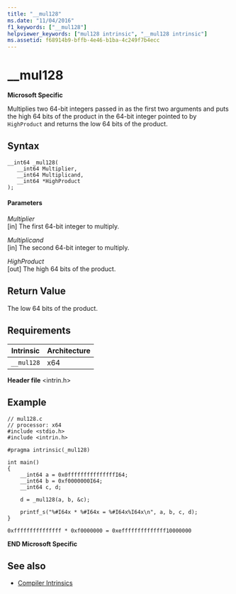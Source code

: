 ```yaml
---
title: "__mul128"
ms.date: "11/04/2016"
f1_keywords: ["__mul128"]
helpviewer_keywords: ["mul128 intrinsic", "__mul128 intrinsic"]
ms.assetid: f68914b9-bffb-4e46-b1ba-4c249f7b4ecc
---
```

# __mul128

**Microsoft Specific**

Multiplies two 64-bit integers passed in as the first two arguments and puts the high 64 bits of the product in the 64-bit integer pointed to by `HighProduct` and returns the low 64 bits of the product.

## Syntax

```
__int64 _mul128(
   __int64 Multiplier,
   __int64 Multiplicand,
   __int64 *HighProduct
);
```

#### Parameters

*Multiplier*<br/>
[in] The first 64-bit integer to multiply.

*Multiplicand*<br/>
[in] The second 64-bit integer to multiply.

*HighProduct*<br/>
[out] The high 64 bits of the product.

## Return Value

The low 64 bits of the product.

## Requirements

|Intrinsic|Architecture|
|---------------|------------------|
|`__mul128`|x64|

**Header file** \<intrin.h>

## Example

```
// mul128.c
// processor: x64
#include <stdio.h>
#include <intrin.h>

#pragma intrinsic(_mul128)

int main()
{
    __int64 a = 0x0fffffffffffffffI64;
    __int64 b = 0xf0000000I64;
    __int64 c, d;

    d = _mul128(a, b, &c);

    printf_s("%#I64x * %#I64x = %#I64x%I64x\n", a, b, c, d);
}
```

```Output
0xfffffffffffffff * 0xf0000000 = 0xeffffffffffffff10000000
```

**END Microsoft Specific**

## See also

- [Compiler Intrinsics](../intrinsics/compiler-intrinsics.md)
